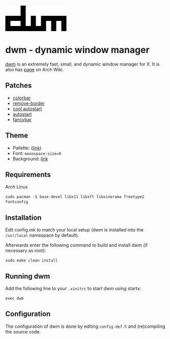 ![dwm logo](dwm.png)

# dwm - dynamic window manager
[dwm](dwm.suckless.org) is an extremely fast, small, and dynamic window manager for X.
It is also has [page](https://wiki.archlinux.org/title/dwm) on Arch Wiki.


## Patches
- [colorbar](https://dwm.suckless.org/patches/colorbar/)
- [remove-border](https://dwm.suckless.org/patches/removeborder/)
- [cool autostart](https://dwm.suckless.org/patches/cool_autostart/)
- [autostart](https://dwm.suckless.org/patches/autostart/)
- [fancybar](https://dwm.suckless.org/patches/fancybar/)


## Theme
- Pallette: ([link](https://colorkit.co/palette/222222-444444-BBBBBB-F5F5F5-EB3232-FFAC4E/))
- Font: `monospace:size=9`
- Background: [link](https://rare-gallery.com/uploads/posts/924281-minimalism-red-simple-background-digital-art.png)


## Requirements
Arch Linux
```
sudo pacman -S base-devel libx11 libxft libxinerama freetype2 fontconfig
```


## Installation
Edit config.mk to match your local setup (dwm is installed into
the `/usr/local` namespace by default).

Afterwards enter the following command to build and install dwm (if
necessary as root):
```
sudo make clean install
```


## Running dwm
Add the following line to your `.xinitrc` to start dwm using startx:
```
exec dwm
```


## Configuration
The configuration of dwm is done by editing `config.def.h`
and (re)compiling the source code.
